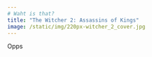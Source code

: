 ```yaml
---
# Waht is that?
title: "The Witcher 2: Assassins of Kings"
image: /static/img/220px-witcher_2_cover.jpg
---
```

Opps